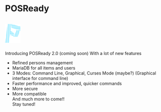 # POSReady <br><br><img src="src/res/poslogo2.png" height="10%" width="10%" style="align:right" />
Introducing POSReady 2.0 (coming soon)
With a lot of new features 
- Refined persons management
- MariaDB for all items and users
- 3 Modes: Command Line, Graphical, Curses Mode (maybe?) (Graphical interface for command line)
- Faster performance and improved, quicker commands
- More secure 
- More compatible
<br>And much more to come!! 
<br>Stay tuned!
